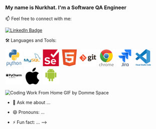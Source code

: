 ### My name is Nurkhat.  I'm a Software QA Engineer

📫 Feel free to connect with me: <div id="badges">
  <a href="https://www.linkedin.com/in/nurkhatmussylmankulov/">
    <img src="https://img.shields.io/badge/LinkedIn-blue?style=for-the-badge&logo=linkedin&logoColor=white" alt="LinkedIn Badge"/>
  </a>

🛠 Languages and Tools:

<img src="https://raw.githubusercontent.com/devicons/devicon/1119b9f84c0290e0f0b38982099a2bd027a48bf1/icons/python/python-original-wordmark.svg" height="55" width="55"> <img src="https://raw.githubusercontent.com/devicons/devicon/1119b9f84c0290e0f0b38982099a2bd027a48bf1/icons/mysql/mysql-original-wordmark.svg" height="55" width="55"> <img src="https://raw.githubusercontent.com/devicons/devicon/1119b9f84c0290e0f0b38982099a2bd027a48bf1/icons/selenium/selenium-original.svg" height="55" width="55"> <img src="https://raw.githubusercontent.com/devicons/devicon/1119b9f84c0290e0f0b38982099a2bd027a48bf1/icons/html5/html5-original.svg" height="55" width="55"> <img src="https://raw.githubusercontent.com/devicons/devicon/1119b9f84c0290e0f0b38982099a2bd027a48bf1/icons/git/git-original-wordmark.svg" height="55" width="55"> <img src="https://github.com/devicons/devicon/raw/master/icons/chrome/chrome-original-wordmark.svg" title="Chrome" alt="Chrome" width="55" height="55" style="max-width: 100%;"> <img src="https://github.com/devicons/devicon/raw/master/icons/jira/jira-original-wordmark.svg" title="Jira" alt="Jira" width="55" style="max-width: 100%;"> <img src="https://github.com/devicons/devicon/raw/master/icons/vscode/vscode-original-wordmark.svg" title="VSCode" alt="VSCode" width="55" style="max-width: 100%;"> <img src="https://github.com/devicons/devicon/raw/master/icons/pycharm/pycharm-original-wordmark.svg" title="PyCharm" alt="PyCharm" width="55" style="max-width: 100%;"> <img src="https://github.com/devicons/devicon/raw/master/icons/apple/apple-original.svg" title="Apple" alt="Apple" width="55" style="max-width: 100%;"> <img src="https://github.com/devicons/devicon/raw/master/icons/android/android-original-wordmark.svg" title="Android" alt="Android" width="55" style="max-width: 100%;">

<img src="https://media4.giphy.com/media/qgQUggAC3Pfv687qPC/giphy.gif?cid=ecf05e475tmguh28a72hupbi2uwok7kyfx2iam3s2qt0ntop&amp;rid=giphy.gif&amp;ct=g" alt="Coding Work From Home GIF by Domme Space" style="width: 600px; height: 275px; left: 0px; top: 0px; opacity: 1;">


- 💬 Ask me about ...

    
- 😄 Pronouns: ...
- ⚡ Fun fact: ...
-->

